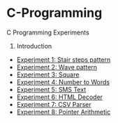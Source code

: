 # C-Programming
C Programming Experiments

1. Introduction
  - [Experiment 1: Stair steps pattern](Experiments/Stairs/README.md)
  - [Experiment 2: Wave pattern](Experiments/Wave/README.md)
  - [Experiment 3: Square](Experiments/Square/README.md)
  - [Experiment 4: Number to Words](Experiments/Number2Words/README.md)
  - [Experiment 5: SMS Text](Experiments/SMS/README.md)
  - [Experiment 6: HTML Decoder](Experiments/HTMLDecoder/README.md)
  - [Experiment 7: CSV Parser](Experiments/CSVParsing/README.md)
  - [Experiment 8: Pointer Arithmetic](Experiments/PointerArithmetic)
